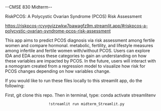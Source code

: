 --CMSE 830 Midterm--

RiskPCOS: A Polycystic Ovarian Syndrome (PCOS) Risk Assessment

https://riskpcos-rcyygyizzwkw7pawagfz9m.streamlit.app/#riskpcos-a-polycystic-ovarian-syndrome-pcos-risk-assessment

This app aims to predict PCOS diagnosis via risk assessment among fertile women and compare hormonal. metabolic, fertility, and lifestyle measures among infertile and fertile women with/without PCOS. Users can explore IDA and EDA across these categories to gain an understanding on how these variables are impacted by PCOS. In the future, users will interact with a nomogram created from a regression model to visualize how risk for PCOS changes depending on how variables change.

If you would like to run these files locally to this streamlit app, do the following:

First, git clone this repo. 
Then in terminal, type: conda activate streamlitenv

                        !streamlit run midterm_Streamlit.py
